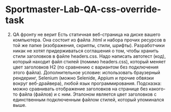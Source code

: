 # Sportmaster-Lab-QA-css-override-task
2. QA фронту не верит 
Есть статичная веб-страница на диске вашего компьютера. Она состоит из файла .html и набора 
прочих ресурсов в той же папке (изображения, скрипты, стили, шрифты). Разработчики никак не 
хотят придерживаться соглашения о том, чтобы хранить стили заголовков в файле headers.css.
Надо написать автотест (код), который находит файл стилей (помимо headers.css), который меняет 
цвет заголовков H2 (по сравнению с вариантом без подключения этого файла).
Дополнительное условие: использовать браузерный рендеринг, Selenium (можно Selenide, Appium 
и прочие обвязки вокруг веб-драйвера), любой язык программирования. 
Подсказка: можно сравнивать отображение заголовков на странице без какого-то файла (файлов) 
и с ним. Эталоном является цвет заголовков с единственным подключенным файлом стилей, 
который упоминался выше. 
